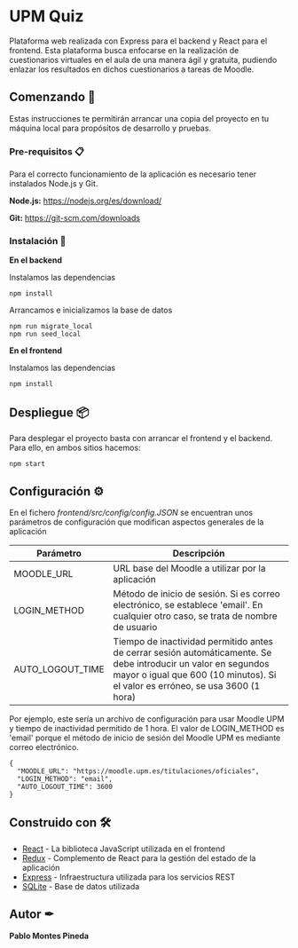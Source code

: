 # UPM Quiz

Plataforma web realizada con Express para el backend y React para el frontend. Esta plataforma busca enfocarse
en la realización de cuestionarios virtuales en el aula de una manera ágil y gratuita, pudiendo enlazar los resultados
en dichos cuestionarios a tareas de Moodle.

## Comenzando 🚀

Estas instrucciones te permitirán arrancar una copia del proyecto en tu máquina local para propósitos de desarrollo y pruebas.

### Pre-requisitos 📋

Para el correcto funcionamiento de la aplicación es necesario tener instalados Node.js y Git.

**Node.js:** https://nodejs.org/es/download/

**Git:** https://git-scm.com/downloads

### Instalación 🔧

**En el backend**

Instalamos las dependencias
```
npm install
```

Arrancamos e inicializamos la base de datos
```
npm run migrate_local
npm run seed_local
```

**En el frontend**

Instalamos las dependencias
```
npm install
```

## Despliegue 📦

Para desplegar el proyecto basta con arrancar el frontend y el backend.
Para ello, en ambos sitios hacemos:
```
npm start
```

## Configuración ⚙️

En el fichero _frontend/src/config/config.JSON_ se encuentran unos parámetros
de configuración que modifican aspectos generales de la aplicación

| Parámetro | Descripción |  
| ------ | ------ | 
| MOODLE_URL | URL base del Moodle a utilizar por la aplicación
| LOGIN_METHOD | Método de inicio de sesión. Si es correo electrónico, se establece 'email'. En cualquier otro caso, se trata de nombre de usuario
| AUTO_LOGOUT_TIME | Tiempo de inactividad permitido antes de cerrar sesión automáticamente. Se debe introducir un valor en segundos mayor o igual que 600 (10 minutos). Si el valor es erróneo, se usa 3600 (1 hora)

Por ejemplo, este sería un archivo de configuración para usar Moodle UPM y tiempo de inactividad
permitido de 1 hora. El valor de LOGIN_METHOD es 'email' porque el método de inicio
de sesión del Moodle UPM es mediante correo electrónico.

```
{
  "MOODLE_URL": "https://moodle.upm.es/titulaciones/oficiales",
  "LOGIN_METHOD": "email",
  "AUTO_LOGOUT_TIME": 3600
}
```


## Construido con 🛠️

* [React](https://es.reactjs.org/) - La biblioteca JavaScript utilizada en el frontend
* [Redux](https://es.redux.js.org/) - Complemento de React para la gestión del estado de la aplicación
* [Express](https://expressjs.com/es/) - Infraestructura utilizada para los servicios REST
* [SQLite](https://www.sqlite.org/index.html) - Base de datos utilizada

## Autor ✒

**Pablo Montes Pineda**️